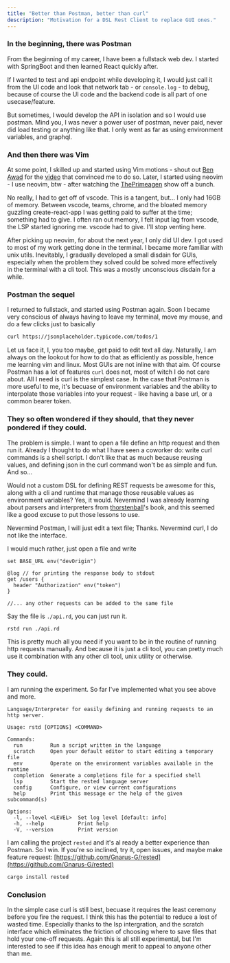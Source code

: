 ```yaml
---
title: "Better than Postman, better than curl"
description: "Motivation for a DSL Rest Client to replace GUI ones."
---
```


### In the beginning, there was Postman

From the beginning of my career, I have been a fullstack web dev. I started with SpringBoot and then learned React quickly after.

If I wanted to test and api endpoint while developing it, I would just call it from the UI code and look that network tab - or `console.log` -
to debug, because of course the UI code and the backend code is all part of one usecase/feature.

But sometimes, I would develop the API in isolation and so I would use postman. Mind you,
I was never a power user of postman, never paid, never did load testing or anything like that. I only went as
far as using environment variables, and graphql.

### And then there was Vim

At some point, I skilled up and started using Vim motions - shout out [Ben Awad](https://www.youtube.com/@bawad)
for the [video](https://www.youtube.com/watch?v=4WTV6ZCY4qo) that convinced me to do so.
Later, I started using neovim - I use neovim, btw - after watching the [ThePrimeagen](https://www.youtube.com/@ThePrimeagen) show off a bunch.

No really, I had to get off of vscode. This is a tangent, but... I only had 16GB of memory. Between vscode, teams, chrome, and the bloated memory guzzling
create-react-app I was getting paid to suffer at the time; something had to give. I often ran out memory, I felt input lag from vscode, the LSP started ignoring me.
vscode had to give. I'll stop venting here.

After picking up neovim, for about the next year, I only did UI dev. I got used to most of my work getting done in the terminal. I became more familiar with unix utils.
Inevitably, I gradually developed a small disdain for GUIs, especially when the problem they solved could be solved more effectively in the terminal with a cli tool. This
was a mostly unconscious disdain for a while.

### Postman the sequel

I returned to fullstack, and started using Postman again. Soon I became very conscious of always having to leave my terminal, move my mouse,
and do a few clicks just to basically

```sh
curl https://jsonplaceholder.typicode.com/todos/1
```

Let us face it, I, you too maybe, get paid to edit text all day. Naturally, I am always on the lookout for how to do that as efficiently as possible,
hence me learning vim and linux. Most GUIs are not inline with that aim. Of course Postman has a lot of features `curl` does not, most of witch I do not care about.
All I need is curl is the simplest case. In the case that Postman is more useful to me, it's becuase of environment variables and the ability to interpolate those variables
into your request - like having a base url, or a common bearer token.

### They so often wondered if they should, that they never pondered if they could.

The problem is simple. I want to open a file define an http request and then run it. Already I thought to do what I have seen a coworker do: write curl commands
is a shell script. I don't like that as much because reusing values, and defining json in the curl command won't be as simple and fun. And so...

Would not a custom DSL for defining REST requests be awesome for this, along with a cli and runtime that manage those reusable values as environment variables?
Yes, it would. Nevermind I was already learning about parsers and interpreters from [thorstenball](https://mrnugget.gumroad.com/)'s book, and this seemed like a
good excuse to put those lessons to use.

Nevermind Postman, I will just edit a text file; Thanks.
Nevermind curl, I do not like the interface.

I would much rather, just open a file and write

```rd
set BASE_URL env("devOrigin")

@log // for printing the response body to stdout
get /users {
  header "Authorization" env("token")
}

//... any other requests can be added to the same file
```

Say the file is `./api.rd`, you can just run it.

```sh
rstd run ./api.rd

```

This is pretty much all you need if you want to be in the routine of running http requests manually. And because it is just a cli tool, you can pretty much use it combination with
any other cli tool, unix utility or otherwise.

### They could.

I am running the experiment. So far I've implemented what you see above and more.

```
Language/Interpreter for easily defining and running requests to an http server.

Usage: rstd [OPTIONS] <COMMAND>

Commands:
  run         Run a script written in the language
  scratch     Open your default editor to start editing a temporary file
  env         Operate on the environment variables available in the runtime
  completion  Generate a completions file for a specified shell
  lsp         Start the rested language server
  config      Configure, or view current configurations
  help        Print this message or the help of the given subcommand(s)

Options:
  -l, --level <LEVEL>  Set log level [default: info]
  -h, --help           Print help
  -V, --version        Print version
```

I am calling the project `rested` and it's al ready a better experience than Postman.
So I win. If you're so inclined, try it, open issues, and maybe make feature request: [https://github.com/Gnarus-G/rested](https://github.com/Gnarus-G/rested)

```sh
cargo install rested
```

### Conclusion

In the simple case curl is still best, becuase it requires the least ceremony before you fire the request. I think this has the potential to reduce a lost of wasted time.
Especially thanks to the lsp intergration, and the scratch interface which eliminates the friction of choosing where to save files that hold your one-off requests.
Again this is all still experimental, but I'm interested to see if this idea has enough merit to appeal
to anyone other than me.

